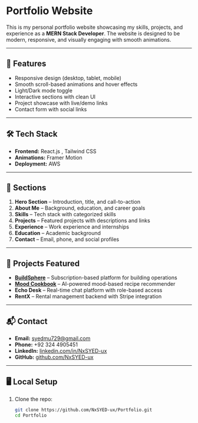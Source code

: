 # Portfolio Website  

This is my personal portfolio website showcasing my skills, projects, and experience as a **MERN Stack Developer**. The website is designed to be modern, responsive, and visually engaging with smooth animations.  

---

## 🚀 Features  
- Responsive design (desktop, tablet, mobile)  
- Smooth scroll-based animations and hover effects  
- Light/Dark mode toggle  
- Interactive sections with clean UI  
- Project showcase with live/demo links  
- Contact form with social links  

---

## 🛠️ Tech Stack  
- **Frontend:** React.js , Tailwind CSS  
- **Animations:** Framer Motion  
- **Deployment:** AWS

---

## 📂 Sections  
1. **Hero Section** – Introduction, title, and call-to-action  
2. **About Me** – Background, education, and career goals  
3. **Skills** – Tech stack with categorized skills  
4. **Projects** – Featured projects with descriptions and links  
5. **Experience** – Work experience and internships  
6. **Education** – Academic background  
7. **Contact** – Email, phone, and social profiles  

---

## 📸 Projects Featured  
- **[BuildSphere](https://risewithhms.com/auth/login)** – Subscription-based platform for building operations  
- **[Mood Cookbook](https://moodcookbook.risewithhms.com/)** – AI-powered mood-based recipe recommender  
- **Echo Desk** – Real-time chat platform with role-based access  
- **RentX** – Rental management backend with Stripe integration  

---

## 📬 Contact  
- **Email:** [syedmu729@gmail.com](mailto:syedmu729@gmail.com)  
- **Phone:** +92 324 4905451  
- **LinkedIn:** [linkedin.com/in/NxSYED-ux](https://www.linkedin.com/in/NxSYED-ux)  
- **GitHub:** [github.com/NxSYED-ux](https://github.com/NxSYED-ux)  

---

## 🖥️ Local Setup  

1. Clone the repo:  
   ```bash
   git clone https://github.com/NxSYED-ux/Portfolio.git
   cd Portfolio
